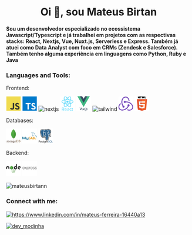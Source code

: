 <h1 align="center">Oi 👋, sou Mateus Birtan</h1>
<h4 align="left">Sou um desenvolvedor especializado no ecossistema Javascript/Typescript e já trabalhei em projetos com as respectivas stacks: React, Nextjs, Vue, Nuxt.js, Serverless e Express. Também já atuei como Data Analyst com foco em CRMs (Zendesk e Salesforce). Também tenho alguma experiência em linguagens como Python, Ruby e Java</h4>

<!-- <p align="left"> <a href="https://github.com/ryo-ma/github-profile-trophy"><img src="https://github-profile-trophy.vercel.app/?username=mateusbirtann&title=Commits,Experience" alt="mateusbirtann" /></a> </p> -->


<h3 align="left">Languages and Tools:</h3>
<p align="left"> 
<p>Frontend: </p>
<p>
  <img src="https://raw.githubusercontent.com/devicons/devicon/master/icons/javascript/javascript-original.svg" alt="javascript" width="40" height="40"/>
  <img src="https://raw.githubusercontent.com/devicons/devicon/master/icons/typescript/typescript-original.svg" alt="typescript" width="40" height="40"/>
  <img src="https://cdn.worldvectorlogo.com/logos/nextjs-2.svg" alt="nextjs" width="40" height="40"/>
  <img src="https://raw.githubusercontent.com/devicons/devicon/master/icons/react/react-original-wordmark.svg" alt="react" width="40" height="40"/>
  <img src="https://raw.githubusercontent.com/devicons/devicon/master/icons/vuejs/vuejs-original-wordmark.svg" alt="vuejs" width="40" height="40"/>
  <img src="https://www.vectorlogo.zone/logos/tailwindcss/tailwindcss-icon.svg" alt="tailwind" width="40" height="40"/>
  <img src="https://raw.githubusercontent.com/devicons/devicon/master/icons/redux/redux-original.svg" alt="redux" width="40" height="40"/>
  <img src="https://raw.githubusercontent.com/devicons/devicon/master/icons/html5/html5-original-wordmark.svg" alt="html5" width="40" height="40"/>
</p>
<p>Databases: 
<p>
  <img src="https://raw.githubusercontent.com/devicons/devicon/master/icons/mongodb/mongodb-original-wordmark.svg" alt="mongodb" width="40" height="40"/>
  <img src="https://raw.githubusercontent.com/devicons/devicon/master/icons/mysql/mysql-original-wordmark.svg" alt="mysql" width="40" height="40"/>
  <img src="https://raw.githubusercontent.com/devicons/devicon/master/icons/postgresql/postgresql-original-wordmark.svg" alt="postgresql" width="40" height="40"/>
</p>
<p>Backend: </p>
<p>
  <img src="https://raw.githubusercontent.com/devicons/devicon/master/icons/nodejs/nodejs-original-wordmark.svg" alt="nodejs" width="40" height="40"/>
  <img src="https://raw.githubusercontent.com/devicons/devicon/master/icons/express/express-original-wordmark.svg" alt="express" width="40" height="40"/>
</p>
<p>
  <img align="center" src="https://github-readme-stats.vercel.app/api/top-langs?username=mateusbirtann&show_icons=true&locale=en&layout=compact" alt="mateusbirtann" />
</p>

<!-- <p>&nbsp;<img align="center" src="https://github-readme-stats.vercel.app/api?username=mateusbirtann&show_icons=true&locale=en" alt="mateusbirtann" /></p> -->

<h3 align="left">Connect with me:</h3>
<p align="left">
<a href="https://linkedin.com/in/https://www.linkedin.com/in/mateus-ferreira-16440a13" target="blank"><img align="center" src="https://raw.githubusercontent.com/rahuldkjain/github-profile-readme-generator/master/src/images/icons/Social/linked-in-alt.svg" alt="https://www.linkedin.com/in/mateus-ferreira-16440a13" height="30" width="40" /></a>
</p>
<p align="left"> <a href="https://twitter.com/dev_modinha" target="blank"><img src="https://img.shields.io/twitter/follow/dev_modinha?logo=twitter&style=for-the-badge" alt="dev_modinha" /></a> </p>

